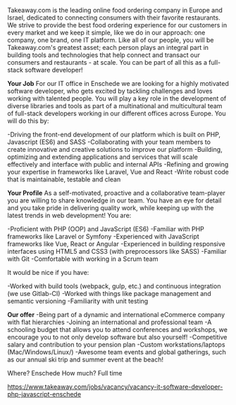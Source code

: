 Takeaway.com is the leading online food ordering company in Europe and Israel, dedicated to connecting consumers with their favorite restaurants. We strive to provide the best food ordering experience for our customers in every market and we keep it simple, like we do in our approach: one company, one brand, one IT platform. Like all of our people, you will be Takeaway.com's greatest asset; each person plays an integral part in building tools and technologies that help connect and transact our consumers and restaurants - at scale. You can be part of all this as a full-stack software developer!

**Your Job**
For our IT office in Enschede we are looking for a highly motivated software developer, who gets excited by tackling challenges and loves working with talented people. You will play a key role in the development of diverse libraries and tools as part of a multinational and multicultural team of full-stack developers working in our different offices across Europe. You will do this by:

-Driving the front-end development of our platform which is built on PHP, Javascript (ES6) and SASS
-Collaborating with your team members to create innovative and creative solutions to improve our platform
-Building, optimizing and extending applications and services that will scale effectively and interface with public and internal APIs
-Refining and growing your expertise in frameworks like Laravel, Vue and React
-Write robust code that is maintainable, testable and clean

**Your Profile**
As a self-motivated, proactive and a collaborative team-player you are willing to share knowledge in our team. You have an eye for detail and you take pride in delivering quality work, while keeping up with the latest trends in web development! You are:

-Proficient with PHP (OOP) and JavaScript (ES6)
-Familiar with PHP frameworks like Laravel or Symfony
-Experienced with JavaScript frameworks like Vue, React or Angular
-Experienced in building responsive interfaces using HTML5 and CSS3 (with preprocessors like SASS)
-Familiar with Git
-Comfortable with working in a Scrum team

It would be nice if you have:

-Worked with build tools (webpack, gulp, etc.) and continuous integration (we use Gitlab-CI)
-Worked with things like package management and semantic versioning
-Familiarity with unit testing

**Our offer**
-Being part of a dynamic and international eCommerce company with flat hierarchies
-Joining an international and professional team
-A schooling budget that allows you to attend conferences and workshops, we encourage you to not only develop software but also yourself!
-Competitive salary and contribution to your pension plan
-Custom workstations/laptops (Mac/Windows/Linux/)
-Awesome team events and global gatherings, such as our annual ski trip and summer event at the beach!

Where? Enschede
How much? Full time

https://www.takeaway.com/jobs/vacancy/vacancy-it-software-developer-php-javascript-enschede
